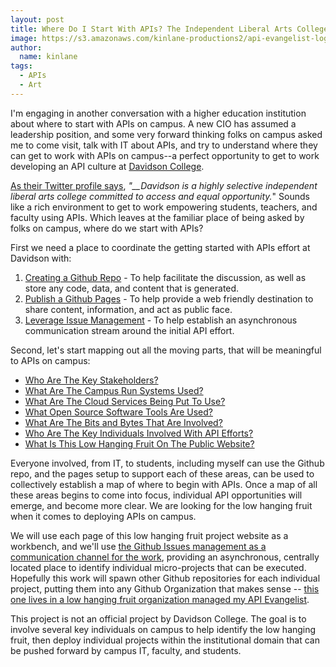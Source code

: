 ```yaml
---
layout: post
title: Where Do I Start With APIs? The Independent Liberal Arts College Edition
image: https://s3.amazonaws.com/kinlane-productions2/api-evangelist-logos/api-evangelist-butterfly-vertical.png
author:
  name: kinlane
tags:
  - APIs
  - Art
---
```

I'm engaging in another conversation with a higher education institution about where to start with APIs on campus. A new CIO has assumed a leadership position, and some very forward thinking folks on campus asked me to come visit, talk with IT about APIs, and try to understand where they can get to work with APIs on campus--a perfect opportunity to get to work developing an API culture at [Davidson College](http://www.davidson.edu/).

[As their Twitter profile says](https://twitter.com/DavidsonCollege), _"__Davidson is a highly selective independent liberal arts college committed to access and equal opportunity._" Sounds like a rich environment to get to work empowering students, teachers, and faculty using APIs. Which leaves at the familiar place of being asked by folks on campus, where do we start with APIs?

First we need a place to coordinate the getting started with APIs effort at Davidson with:

1.  [Creating a Github Repo](https://github.com/low-hanging-fruit/davidson-college) - To help facilitate the discussion, as well as store any code, data, and content that is generated.
2.  [Publish a Github Pages](http://low-hanging-fruit.github.io/davidson-college/) - To help provide a web friendly destination to share content, information, and act as public face.
3.  [Leverage Issue Management](https://github.com/low-hanging-fruit/davidson-college/issues) - To help establish an asynchronous communication stream around the initial API effort.

Second, let's start mapping out all the moving parts, that will be meaningful to APIs on campus:

*   [Who Are The Key Stakeholders?](http://low-hanging-fruit.github.io/davidson-college/who-are-the-key-stakeholders/)
*   [What Are The Campus Run Systems Used?](http://low-hanging-fruit.github.io/davidson-college/what-are-the-campus-run-systems-used/)
*   [What Are The Cloud Services Being Put To Use?](http://low-hanging-fruit.github.io/davidson-college/what-are-the-cloud-services-being-put-to-use/)
*   [What Open Source Software Tools Are Used?](http://low-hanging-fruit.github.io/davidson-college/what-open-source-software-tools-area-used/)
*   [What Are The Bits and Bytes That Are Involved?](http://low-hanging-fruit.github.io/davidson-college/what-are-the-bits-and-bytes-that-are-involved/)
*   [Who Are The Key Individuals Involved With API Efforts?](http://low-hanging-fruit.github.io/davidson-college/who-are-the-key-individuals-involved-with-api-efforts/)
*   [What Is This Low Hanging Fruit On The Public Website?](http://low-hanging-fruit.github.io/davidson-college/what-is-the-low-hanging-fruit-on-the-public-website/)

Everyone involved, from IT, to students, including myself can use the Github repo, and the pages setup to support each of these areas, can be used to collectively establish a map of where to begin with APIs. Once a map of all these areas begins to come into focus, individual API opportunities will emerge, and become more clear. We are looking for the low hanging fruit when it comes to deploying APIs on campus.

We will use each page of this low hanging fruit project website as a workbench, and we'll use [the Github Issues management as a communication channel for the work](https://github.com/low-hanging-fruit/davidson-college/issues), providing an asynchronous, centrally located place to identify individual micro-projects that can be executed. Hopefully this work will spawn other Github repositories for each individual project, putting them into any Github Organization that makes sense -- [this one lives in a low hanging fruit organization managed my API Evangelist](https://github.com/low-hanging-fruit).

This project is not an official project by Davidson College. The goal is to involve several key individuals on campus to help identify the low hanging fruit, then deploy individual projects within the institutional domain that can be pushed forward by campus IT, faculty, and students.